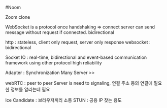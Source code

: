 #Noom

Zoom clone

WebSocket is a protocol
once handshaking => connect
server can send message without request if connected.
bidirectional

http : stateless, client only request, server only response
websocket : bidirectional 

Socket IO : real-time, bidirectional and event-based communication framework
using other protocol 
high reliability

Adapter : Synchronization
Many Server >>  

webRTC : peer to peer 
Server is need to signaling, 연결 주소 등의 연결에 필요한 정보를 알리는데 필요

Ice Candidate : 브라우저끼리 소통
STUN : 공용 IP 찾는 용도
